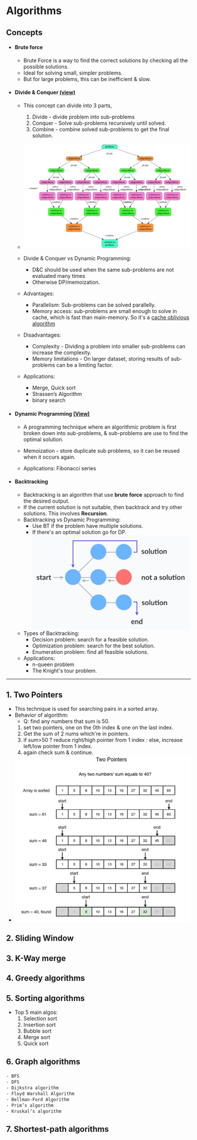 # Algorithms

## Concepts

-   #### Brute force

    -   Brute Force is a way to find the correct solutions by checking all the possible solutions.
    -   Ideal for solving small, simpler problems.
    -   But for large problems, this can be inefficient & slow.

-   #### Divide & Conquer [(view)](https://www.youtube.com/watch?v=YOh6hBtX5l0)

    -   This concept can divide into 3 parts,
        1. Divide - divide problem into sub-problems
        2. Conquer - Solve sub-problems recursively until solved.
        3. Combine - combine solved sub-problems to get the final solution.
    -   ![Divide & Conquer](imgs/divide%20&%20conquer.png)
    -   Divide & Conquer vs Dynamic Programming:
        -   D&C should be used when the same sub-problems are not evaluated many times
        -   Otherwise DP/memoization.
    -   Advantages:
        -   Parallelism: Sub-problems can be solved parallelly.
        -   Memory access: sub-problems are small enough to solve in cache, which is fast than main-memory. So it's a [cache oblivious algorithm](https://www.geeksforgeeks.org/cache-oblivious-algorithm/)
    -   Disadvantages:

        -   Complexity - Dividing a problem into smaller sub-problems can increase the complexity.
        -   Memory limitations - On larger dataset, storing results of sub-problems can be a limiting factor.

    -   Applications:
        -   Merge, Quick sort
        -   Strassen’s Algorithm
        -   binary search

-   #### Dynamic Programming [(View)](https://github.com/RukshanDias/Dynamic-Programming)

    -   A programming technique where an algorithmic problem is first broken down into sub-problems, & sub-problems are use to find the optimal solution.

    -   Memoization - store duplicate sub problems, so it can be reused when it occurs again.

    -   Applications: Fibonacci series

-   #### Backtracking
    -   Backtracking is an algorithm that use **brute force** approach to find the desired output.
    -   If the current solution is not suitable, then backtrack and try other solutions. This involves **Recursion**.
    -   Backtracking vs Dynamic Programming:
        -   Use BT if the problem have multiple solutions.
        -   If there's an optimal solution go for DP.
            ![Backtracking](imgs/backtracking.png)
    -   Types of Backtracking:
        -   Decision problem: search for a feasible solution.
        -   Optimization problem: search for the best solution.
        -   Enumeration problem: find all feasible solutions.
    -   Applications:
        -   n-queen problem
        -   The Knight's tour problem.

---

## 1. Two Pointers

-   This technique is used for searching pairs in a sorted array.
-   Behavior of algorithm:
    -   Q: find any numbers that sum is 50.
    1. set two pointers, one on the 0th index & one on the last index.
    2. Get the sum of 2 nums which're in pointers.
    3. if sum>50 ? reduce right/high pointer from 1 index : else, increase left/low pointer from 1 index.
    4. again check sum & continue.
-   ![two pointers](imgs/two%20pointers.png)

## 2. Sliding Window

## 3. K-Way merge

## 4. Greedy algorithms

## 5. Sorting algorithms

-   Top 5 main algos:
    1. Selection sort
    2. Insertion sort
    3. Bubble sort
    4. Merge sort
    5. Quick sort

## 6. Graph algorithms

    - BFS
    - DFS
    - Dijkstra algorithm
    - Floyd Warshall Algorithm
    - Bellman-Ford Algorithm
    - Prim’s algorithm
    - Kruskal’s algorithm

## 7. Shortest-path algorithms
